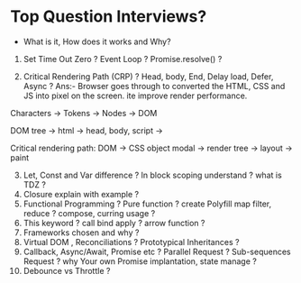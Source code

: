 # Top Question Interviews?
- What is it, How does it works and Why?

1. Set Time Out Zero ? Event Loop ? Promise.resolve() ?

2. Critical Rendering Path (CRP) ? Head, body, End, Delay load, Defer, Async ?
Ans:- Browser goes through to converted the HTML, CSS and JS into pixel on the screen. ite improve render performance.

Characters -> Tokens -> Nodes -> DOM

DOM tree -> html -> head, body, script ->   

Critical rendering path:
DOM -> CSS object modal -> render tree -> layout -> paint

3. Let, Const and Var difference ? In block scoping understand ? what is TDZ ?
4. Closure explain with example ?
5. Functional Programming ? Pure function ? create Polyfill map filter, reduce ? compose, curring usage ?
6. This keyword ? call bind apply ? arrow function ?
7. Frameworks chosen and why ? 
8. Virtual DOM , Reconciliations ? Prototypical Inheritances ?
9. Callback, Async/Await, Promise etc ? Parallel Request ? Sub-sequences Request ? why Your own Promise implantation, state manage ?
10. Debounce vs Throttle ? 